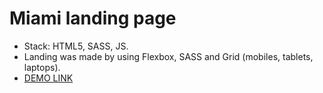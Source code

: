 # Miami landing page
- Stack: HTML5, SASS, JS.
- Landing was made by using Flexbox, SASS and Grid (mobiles, tablets, laptops).
- [DEMO LINK](https://scarlettjohanssons.github.io/Miami/)
